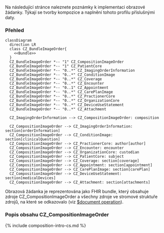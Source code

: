 
Na následující stránce naleznete poznámky k implementaci obrazové žádanky. Týkají se tvorby kompozice a naplnění tohoto profilu příslušnými daty.

### Přehled

```mermaid
classDiagram
  direction LR
  class CZ_BundleImageOrder{
    <<Bundle>>
  }
  CZ_BundleImageOrder *-- "1" CZ_CompositionImageOrder
  CZ_BundleImageOrder *-- "1" CZ_PatientCore
  CZ_BundleImageOrder *-- "0..*" CZ_ImagingOrderInformation
  CZ_BundleImageOrder *-- "0..*" CZ_ConditionImage
  CZ_BundleImageOrder *-- "0..*" CZ_Coverage
  CZ_BundleImageOrder *-- "0..*" CZ_Encounter
  CZ_BundleImageOrder *-- "0..1" CZ_Appointment
  CZ_BundleImageOrder *-- "0..*" CZ_CarePlanImage
  CZ_BundleImageOrder *-- "0..*" CZ_PractionerCore
  CZ_BundleImageOrder *-- "0..*" CZ_OrganizationCore
  CZ_BundleImageOrder *-- "0..*" CZ_DeviceUseStatement
  CZ_BundleImageOrder *-- "0..*" CZ_Attachment

  CZ_ImagingOrderInformation --> CZ_CompositionImageOrder: composition
  
  CZ_CompositionImageOrder --> CZ_ImagingOrderInformation: section[orderInformation]
  CZ_CompositionImageOrder --> CZ_ConditionImage: section[clinicalQuestion]
  CZ_CompositionImageOrder --> CZ_PractionerCore: author[author]
  CZ_CompositionImageOrder --> CZ_Encounter: encounter
  CZ_CompositionImageOrder --> CZ_OrganizationCore: custodian
  CZ_CompositionImageOrder --> CZ_PatientCore: subject
  CZ_CompositionImageOrder --> CZ_Coverage: section[coverage]
  CZ_CompositionImageOrder --> CZ_Appointment: section[appointment]
  CZ_CompositionImageOrder --> CZ_CarePlanImage: section[carePlan]
  CZ_CompositionImageOrder --> CZ_DeviceUseStatement: section[medicalDevices]
  CZ_CompositionImageOrder --> CZ_Attachment: section[attachments]

```

Obrazová žádanka je reprezentována jako FHIR bundle, který obsahuje zdroje CZ_CompositionImageOrder a všechny zdroje ve stromové struktuře zdrojů, na které se odkazovalo (viz [$document operation](https://www.hl7.org/fhir/composition-operation-document.html)).

### Popis obsahu CZ_CompositionImageOrder

{% include composition-intro-cs.md %}